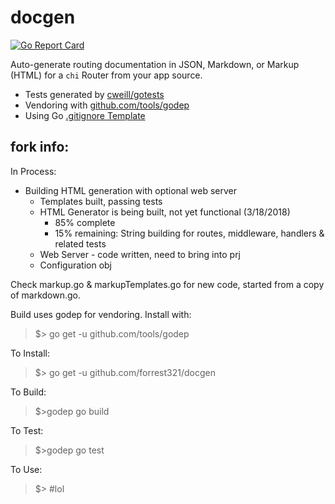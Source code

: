 # docgen
[![Go Report Card](https://goreportcard.com/badge/github.com/forrest321/docgen)](https://goreportcard.com/report/github.com/forrest321/docgen)

Auto-generate routing documentation in JSON, Markdown, or Markup (HTML) for a `chi` Router from your app source.

* Tests generated by [cweill/gotests](https://github.com/cweill/gotests)
* Vendoring with [github.com/tools/godep](https://github.com/tools/godep)
* Using Go [.gitignore Template](https://github.com/github/gitignore/blob/master/Go.gitignore)

## fork info:

In Process: 
* Building HTML generation with optional web server  
  * Templates built, passing tests
  * HTML Generator is being built, not yet functional (3/18/2018)
    * 85% complete
    * 15% remaining: String building for routes, middleware, handlers & related tests
  * Web Server - code written, need to bring into prj
  * Configuration obj

Check markup.go & markupTemplates.go for new code, started from a copy of markdown.go.

Build uses godep for vendoring. Install with:
> $> go get -u github.com/tools/godep

To Install:
> $> go get -u github.com/forrest321/docgen

To Build:
> $>godep go build

To Test:
> $>godep go test

To Use:
> $> #lol